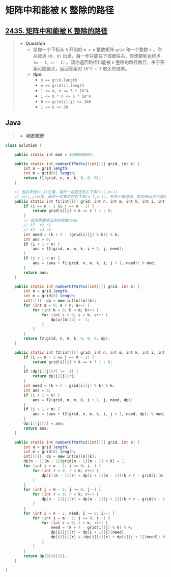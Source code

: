 # 矩阵中和能被 K 整除的路径

## [2435. 矩阵中和能被 K 整除的路径](https://leetcode.cn/problems/paths-in-matrix-whose-sum-is-divisible-by-k/)

> - ***Question***
>   - 给你一个下标从 `0` 开始的 `m x n` 整数矩阵 `grid` 和一个整数 `k` 。你从起点 `(0, 0)` 出发，每一步只能往下或者往右，你想要到达终点 `(m - 1, n - 1)` 。请你返回路径和能被 `k` 整除的路径数目，由于答案可能很大，返回答案对 `10^9 + 7` 取余的结果。
>   - ***tips:***
>     - `m == grid.length`
>     - `n == grid[i].length`
>     - `1 <= m, n <= 5 * 10^4`
>     - `1 <= m * n <= 5 * 10^4`
>     - `0 <= grid[i][j] <= 100`
>     - `1 <= k <= 50`

## Java

> - ***动态规划***

```java
class Solution {

    public static int mod = 1000000007;

    public static int numberOfPaths1(int[][] grid, int k) {
        int n = grid.length;
        int m = grid[0].length;
        return f1(grid, n, m, k, 0, 0, 0);
    }

    // 当前来到(i,j)位置，最终一定要走到右下角(n-1,m-1)
    // 从(i,j)出发，最终一定要走到右下角(n-1,m-1)，有多少条路径，累加和%k的余数是r
    public static int f1(int[][] grid, int n, int m, int k, int i, int j, int r) {
        if (i == n - 1 && j == m - 1) {
            return grid[i][j] % k == r ? 1 : 0;
        }
        // 后续需要凑出来的余数need
        // k7  r2 r1
        // k7  r4 r6
        int need = (k + r - (grid[i][j] % k)) % k;
        int ans = 0;
        if (i + 1 < n) {
            ans = f1(grid, n, m, k, i + 1, j, need);
        }
        if (j + 1 < m) {
            ans = (ans + f1(grid, n, m, k, i, j + 1, need)) % mod;
        }
        return ans;
    }

    public static int numberOfPaths2(int[][] grid, int k) {
        int n = grid.length;
        int m = grid[0].length;
        int[][][] dp = new int[n][m][k];
        for (int a = 0; a < n; a++) {
            for (int b = 0; b < m; b++) {
                for (int c = 0; c < k; c++) {
                    dp[a][b][c] = -1;
                }
            }
        }
        return f2(grid, n, m, k, 0, 0, 0, dp);
    }

    public static int f2(int[][] grid, int n, int m, int k, int i, int j, int r, int[][][] dp) {
        if (i == n - 1 && j == m - 1) {
            return grid[i][j] % k == r ? 1 : 0;
        }
        if (dp[i][j][r] != -1) {
            return dp[i][j][r];
        }
        int need = (k + r - grid[i][j] % k) % k;
        int ans = 0;
        if (i + 1 < n) {
            ans = f2(grid, n, m, k, i + 1, j, need, dp);
        }
        if (j + 1 < m) {
            ans = (ans + f2(grid, n, m, k, i, j + 1, need, dp)) % mod;
        }
        dp[i][j][r] = ans;
        return ans;
    }

    public static int numberOfPaths3(int[][] grid, int k) {
        int n = grid.length;
        int m = grid[0].length;
        int[][][] dp = new int[n][m][k];
        dp[n - 1][m - 1][grid[n - 1][m - 1] % k] = 1;
        for (int i = n - 2; i >= 0; i--) {
            for (int r = 0; r < k; r++) {
                dp[i][m - 1][r] = dp[i + 1][m - 1][(k + r - grid[i][m - 1] % k) % k];
            }
        }
        for (int j = m - 2; j >= 0; j--) {
            for (int r = 0; r < k; r++) {
                dp[n - 1][j][r] = dp[n - 1][j + 1][(k + r - grid[n - 1][j] % k) % k];
            }
        }
        for (int i = n - 2, need; i >= 0; i--) {
            for (int j = m - 2; j >= 0; j--) {
                for (int r = 0; r < k; r++) {
                    need = (k + r - grid[i][j] % k) % k;
                    dp[i][j][r] = dp[i + 1][j][need];
                    dp[i][j][r] = (dp[i][j][r] + dp[i][j + 1][need]) % mod;
                }
            }
        }
        return dp[0][0][0];
    }

}
```

